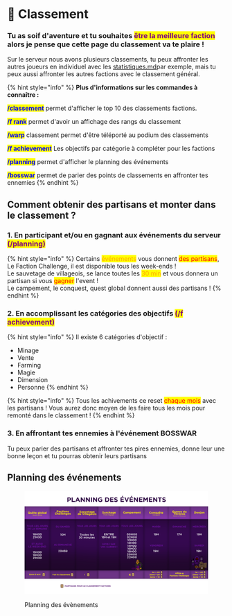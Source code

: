 # 🎯 Classement

### Tu as soif d'aventure et tu souhaites <mark style="color:purple;">être la meilleure faction</mark> alors je pense que cette page du classement va te plaire !

Sur le serveur nous avons plusieurs classements, tu peux affronter les autres joueurs en individuel avec les [statistiques.md](statistiques.md "mention")par exemple, mais tu peux aussi affronter les autres factions avec le classement général.

{% hint style="info" %}
**Plus d'informations sur les commandes à connaître :**

<mark style="color:blue;">**/classement**</mark> permet d'afficher le top 10 des classements factions.

<mark style="color:blue;">**/f rank**</mark> permet d'avoir un affichage des rangs du classement

<mark style="color:blue;">**/warp**</mark> classement permet d'être téléporté au podium des classements

<mark style="color:blue;">**/f achievement**</mark> Les objectifs par catégorie à compléter pour les factions

<mark style="color:blue;">**/planning**</mark> permet d'afficher le planning des événements

<mark style="color:blue;">**/bosswar**</mark> permet de parier des points de classements en affronter tes ennemies
{% endhint %}

## Comment obtenir des partisans et monter dans le classement ?&#x20;

### 1. En participant et/ou en gagnant aux événements du serveur <mark style="color:purple;">(/planning)</mark>

{% hint style="info" %}
Certains <mark style="color:orange;">événements</mark> vous donnent <mark style="color:red;">des partisans</mark>, Le Faction Challenge, il est disponible tous les week-ends ! \
Le sauvetage de villageois, se lance toutes les <mark style="color:orange;">30 min</mark> et vous donnera un partisan si vous <mark style="color:red;">gagner</mark> l'event ! \
Le campement, le conquest, quest global donnent aussi des partisans !
{% endhint %}

### 2. En accomplissant les catégories des objectifs <mark style="color:purple;">(/f achievement)</mark>

{% hint style="info" %}
Il existe 6 catégories d'objectif :&#x20;

* Minage
* Vente
* Farming
* Magie
* Dimension
* Personne
{% endhint %}

{% hint style="info" %}
Tous les achivements ce reset <mark style="color:red;">chaque mois</mark> avec les partisans ! Vous aurez donc moyen de les faire tous les mois pour remonté dans le classement !
{% endhint %}

### **3. En affrontant tes ennemies à l'événement BOSSWAR**

Tu peux parier des partisans et affronter tes pires ennemies, donne leur une bonne leçon et tu pourras obtenir leurs partisans

## Planning des événements&#x20;

<figure><img src="../.gitbook/assets/background_planning.png" alt=""><figcaption><p>Planning des évènements</p></figcaption></figure>
